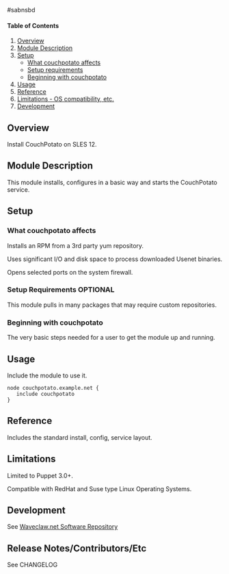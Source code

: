 #sabnsbd

#### Table of Contents

1. [Overview](#overview)
2. [Module Description](#module-description)
3. [Setup](#setup)
    * [What couchpotato affects](#what-couchpotato-affects)
    * [Setup requirements](#setup-requirements)
    * [Beginning with couchpotato](#beginning-with-couchpotato)
4. [Usage](#usage)
5. [Reference](#reference)
5. [Limitations - OS compatibility, etc.](#limitations)
6. [Development](#development)

## Overview

Install CouchPotato on SLES 12.

## Module Description

This module installs, configures in a basic way and starts the CouchPotato service.

## Setup

### What couchpotato affects

Installs an RPM from a 3rd party yum repository.

Uses significant I/O and disk space to process downloaded Usenet binaries.

Opens selected ports on the system firewall.

### Setup Requirements **OPTIONAL**

This module pulls in many packages that may require custom repositories.

### Beginning with couchpotato

The very basic steps needed for a user to get the module up and running. 

## Usage

Include the module to use it.
```puppet
node couchpotato.example.net {
   include couchpotato
}
```

## Reference

Includes the standard install, config, service layout.

## Limitations

Limited to Puppet 3.0+.

Compatible with RedHat and Suse type Linux Operating Systems.

## Development

See [Waveclaw.net Software Repository](https://stash.waveclaw.net/projects/PUPPET/repos/couchpotato)

## Release Notes/Contributors/Etc

See CHANGELOG
